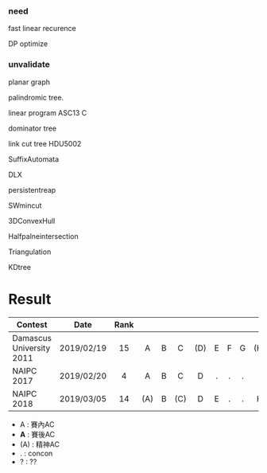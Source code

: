 ### need


fast linear recurence 





DP optimize

### unvalidate

planar graph

palindromic tree.

linear program ASC13 C

dominator tree

link cut tree HDU5002

SuffixAutomata

DLX

persistentreap

SWmincut

3DConvexHull

Halfpalneintersection

Triangulation

KDtree


# Result

| Contest                      | Date          | Rank |   |   |   |   |   |   |   |   |   |   |   |   |   |
| ---------------------------- |:-------------:|:----:|:-:|:-:|:-:|:-:|:-:|:-:|:-:|:-:|:-:|:-:|:-:|:-:|:-:|
| Damascus University 2011     | 2019/02/19    |  15  | A | B | C | (D) | E | F | G | (H) | I | J | K | . |
| NAIPC 2017                   | 2019/02/20    |   4  | A | B | C | D | . | . | . | . | . | J | . |
| NAIPC 2018                   | 2019/03/05    |  14  | (A) | B | (C) | D | E | . | . | H | I | . | K |


- A : 賽內AC
- **A** : 賽後AC
- (A) : 精神AC
- . : concon
- ? : ??

